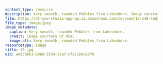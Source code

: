 ```yaml
---
content_type: resource
description: Very smooth, rounded Pebbles from Lakeshore. Image courtesy of OCW.
file: https://ol-ocw-studio-app-qa.s3.amazonaws.com/courses/12-110-sedimentary-geology-fall-2004/a43cbd63b86d55d436a7cf0c1b8c88f9_35.jpg
file_type: image/jpeg
image_metadata:
  caption: Very smooth, rounded Pebbles from Lakeshore.
  credit: Image courtesy of OCW.
  image-alt: Very smooth, rounded Pebbles from Lakeshore.
resourcetype: Image
title: 35.jpg
uid: a43cbd63-b86d-55d4-36a7-cf0c1b8c88f9
---
```

